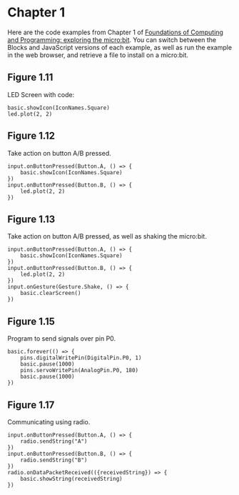 # Chapter 1

Here are the code examples from Chapter 1 of [Foundations of Computing and Programming: exploring the micro:bit](../fcp). You can switch between the Blocks and JavaScript versions of each example, as well as run the example in the web browser, and retrieve a file to install on a micro:bit.

## Figure 1.11

LED Screen with code:

```blocks
basic.showIcon(IconNames.Square)
led.plot(2, 2)
```

## Figure 1.12

Take action on button A/B pressed.

```blocks
input.onButtonPressed(Button.A, () => {
    basic.showIcon(IconNames.Square)
})
input.onButtonPressed(Button.B, () => {
    led.plot(2, 2)
})
```

## Figure 1.13

Take action on button A/B pressed, as well as shaking the micro:bit.

```blocks
input.onButtonPressed(Button.A, () => {
    basic.showIcon(IconNames.Square)
})
input.onButtonPressed(Button.B, () => {
    led.plot(2, 2)
})
input.onGesture(Gesture.Shake, () => {
    basic.clearScreen()
}) 
```

## Figure 1.15

Program to send signals over pin P0.

```blocks
basic.forever(() => {
    pins.digitalWritePin(DigitalPin.P0, 1)
    basic.pause(1000)
    pins.servoWritePin(AnalogPin.P0, 180)
    basic.pause(1000)
})
```

## Figure 1.17

Communicating using radio.

```blocks
input.onButtonPressed(Button.A, () => {
    radio.sendString("A")
})
input.onButtonPressed(Button.B, () => {
    radio.sendString("B")
})
radio.onDataPacketReceived(({receivedString}) => {
    basic.showString(receivedString)
})
```
